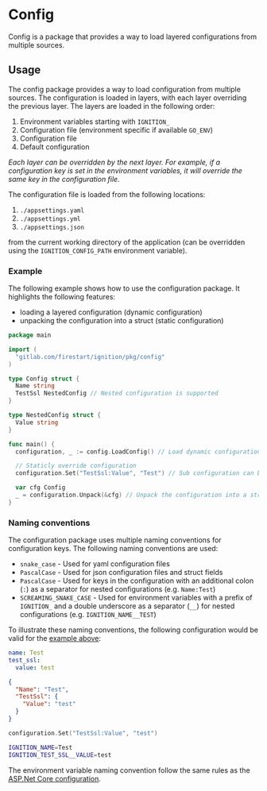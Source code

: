 # Config

Config is a package that provides a way to load layered configurations from multiple sources.

## Usage

The config package provides a way to load configuration from multiple sources. The configuration is loaded in layers,
with each layer overriding the previous layer. The layers are loaded in the following order:

1. Environment variables starting with `IGNITION_`
2. Configuration file (environment specific if available `GO_ENV`)
3. Configuration file
4. Default configuration

*Each layer can be overridden by the next layer. For example, if a configuration key is set in the environment variables,*
*it will override the same key in the configuration file.*

The configuration file is loaded from the following locations:

1. `./appsettings.yaml`
2. `./appsettings.yml`
3. `./appsettings.json`

from the current working directory of the application (can be overridden using the `IGNITION_CONFIG_PATH` environment variable).

### Example

The following example shows how to use the configuration package. It highlights the following features:

- loading a layered configuration (dynamic configuration)
- unpacking the configuration into a struct (static configuration)

```go
package main

import (
  "gitlab.com/firestart/ignition/pkg/config"
)

type Config struct {
  Name string
  TestSsl NestedConfig // Nested configuration is supported
}

type NestedConfig struct {
  Value string
}

func main() {
  configuration, _ := config.LoadConfig() // Load dynamic configuration

  // Staticly override configuration
  configuration.Set("TestSsl:Value", "Test") // Sub configuration can be set using a colon

  var cfg Config
  _ = configuration.Unpack(&cfg) // Unpack the configuration into a struct
}
```

### Naming conventions

The configuration package uses multiple naming conventions for configuration keys. The following naming conventions are used:

- `snake_case` - Used for yaml configuration files
- `PascalCase` - Used for json configuration files and struct fields
- `PascalCase` - Used for keys in the configuration with an additional colon (`:`) as a separator for nested configurations (e.g. `Name:Test`)
- `SCREAMING_SNAKE_CASE` - Used for environment variables with a prefix of `IGNITION_` and a double underscore as a separator (`__`) for nested configurations (e.g. `IGNITION_NAME__TEST`)

To illustrate these naming conventions, the following configuration would be valid for the [example above](#example):

```yaml
name: Test
test_ssl:
  value: test
```

```json
{
  "Name": "Test",
  "TestSsl": {
    "Value": "test"
  }
}
```

```go
configuration.Set("TestSsl:Value", "test")
```

```bash
IGNITION_NAME=Test
IGNITION_TEST_SSL__VALUE=test
```

The environment variable naming convention follow the same rules as the [ASP.Net Core configuration](https://learn.microsoft.com/en-us/aspnet/core/fundamentals/configuration/?view=aspnetcore-8.0#naming-of-environment-variables).